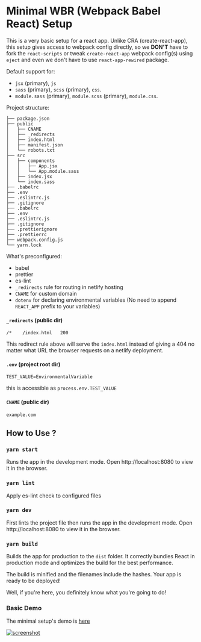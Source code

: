 <!--
Author: chankruze (chankruze@geekofia.in)
Created: Tue Nov 24 2020 10:53:42 GMT+0530 (India Standard Time)

Copyright (c) Geekofia 2020 and beyond
-->

# Minimal WBR (Webpack Babel React) Setup

This is a very basic setup for a react app. Unlike CRA (create-react-app), this setup gives access to webpack config directly, so we **DON'T** have to fork the `react-scripts` or tweak `create-react-app` webpack config(s) using `eject` and even we don't have to use `react-app-rewired` package.

Default support for:

- `jsx` (primary), `js`
- `sass` (primary), `scss` (primary), `css`.
- `module.sass` (primary), `module.scss` (primary), `module.css`.

Project structure:

```
├── package.json
├── public
│   ├── CNAME
│   ├── _redirects
│   ├── index.html
│   ├── manifest.json
│   └── robots.txt
├── src
│   ├── components
│   │   ├── App.jsx
│   │   └── App.module.sass
│   ├── index.jsx
│   └── index.sass
├── .babelrc
├── .env
├── .eslintrc.js
├── .gitignore
├── .babelrc
├── .env
├── .eslintrc.js
├── .gitignore
├── .prettierignore
├── .prettierrc
├── webpack.config.js
└── yarn.lock
```

What's preconfigured:

- babel
- prettier
- es-lint
- `_redirects` rule for routing in netlify hosting
- `CNAME` for custom domain
- `dotenv` for declaring environmental variables (No need to append `REACT_APP` prefix to your variables)

#### `_redirects` (public dir)

```
/*    /index.html   200
```

This redirect rule above will serve the `index.html` instead of giving a 404 no matter what URL the browser requests on a netlify deployment.

#### `.env` (project root dir)

```
TEST_VALUE=EnvironmentalVariable
```

this is accessible as `process.env.TEST_VALUE`

#### `CNAME` (public dir)

```
example.com
```

## How to Use ?

### `yarn start`

Runs the app in the development mode.
Open http://localhost:8080 to view it in the browser.

### `yarn lint`

Apply es-lint check to configured files

### `yarn dev`

First lints the project file then runs the app in the development mode.
Open http://localhost:8080 to view it in the browser.

### `yarn build`

Builds the app for production to the `dist` folder.
It correctly bundles React in production mode and optimizes the build for the best performance.

The build is minified and the filenames include the hashes.
Your app is ready to be deployed!

Well, if you're here, you definitely know what you're going to do!

### Basic Demo

The minimal setup's demo is [here](https://mwbr.netlify.app/)

[![screenshot](https://res.cloudinary.com/chankruze/image/upload/v1606197207/github/Chankruze-s-Minimal-WBR-Setup.png)](https://mwbr.netlify.app/)
